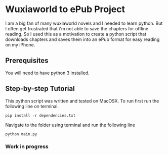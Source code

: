 # Wuxiaworld to ePub Project
I am a big fan of many wuxiaworld novels and I needed to learn python. But I often get frustrated that i'm not able to save the chapters for offline reading. So I used this as a  motivation to create a python script that downloads chapters and saves them into an ePub format for easy reading on my iPhone.

## Prerequisites

You will need to have python 3 installed.

## Step-by-step Tutorial

This python script was written and tested on MacOSX. To run first run the following line on terminal.

```
pip install -r dependencies.txt
```

Navigate to the folder using terminal and run the following line

```
python main.py
```

### Work in progress

